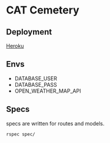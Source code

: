 # CAT Cemetery
## Deployment
[Heroku](https://shielded-depths-13162.herokuapp.com)

## Envs
* DATABASE_USER
* DATABASE_PASS
* OPEN_WEATHER_MAP_API

## Specs
specs are written for routes and models.
```
rspec spec/
```
